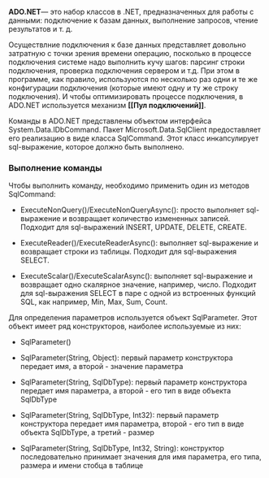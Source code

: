 
**ADO.NET**— это набор классов в .NET, предназначенных для работы с данными: подключение к базам данных, выполнение запросов, чтение результатов и т. д.


Осуществлние подключения к базе данных представляет довольно затратную с точки зрения времени операцию, посколько в процессе подключения системе надо выполнить кучу шагов: парсинг строки подключения, проверка подключения сервером и т.д. При этом в программе, как правило, используются по несколько раз одни и те же конфигурации подключения (которые имеют одну и ту же строку подключения). И чтобы оптимизировать процессе подключения, в ADO.NET используется механизм **[[Пул подключений]]**.

Команды в ADO.NET представлены объектом интерфейса System.Data.IDbCommand. Пакет Microsoft.Data.SqlClient предоставляет его реализацию в виде класса SqlCommand. Этот класс инкапсулирует sql-выражение, которое должно быть выполнено.

### Выполнение команды

Чтобы выполнить команду, необходимо применить один из методов SqlCommand:

- ExecuteNonQuery()/ExecuteNonQueryAsync(): просто выполняет sql-выражение и возвращает количество измененных записей. Подходит для sql-выражений INSERT, UPDATE, DELETE, CREATE.
    
- ExecuteReader()/ExecuteReaderAsync(): выполняет sql-выражение и возвращает строки из таблицы. Подходит для sql-выражения SELECT.
    
- ExecuteScalar()/ExecuteScalarAsync(): выполняет sql-выражение и возвращает одно скалярное значение, например, число. Подходит для sql-выражения SELECT в паре с одной из встроенных функций SQL, как например, Min, Max, Sum, Count.




Для определения параметров используется объект SqlParameter. Этот объект имеет ряд конструкторов, наиболее используемые из них:

- SqlParameter()
    
- SqlParameter(String, Object): первый параметр конструктора передает имя, а второй - значение параметра
    
- SqlParameter(String, SqlDbType): первый параметр конструктора передает имя параметра, а второй - его тип в виде объекта SqlDbType
    
- SqlParameter(String, SqlDbType, Int32): первый параметр конструктора передает имя параметра, второй - его тип в виде объекта SqlDbType, а третий - размер
    
- SqlParameter(String, SqlDbType, Int32, String): конструктор последовательно принимает значения для имя параметра, его типа, размера и имени стобца в таблице